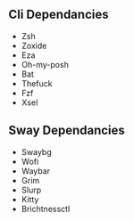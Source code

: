 ## Cli Dependancies
* Zsh
* Zoxide
* Eza
* Oh-my-posh
* Bat
* Thefuck
* Fzf
* Xsel

## Sway Dependancies
* Swaybg
* Wofi
* Waybar
* Grim
* Slurp
* Kitty
* Brichtnessctl
